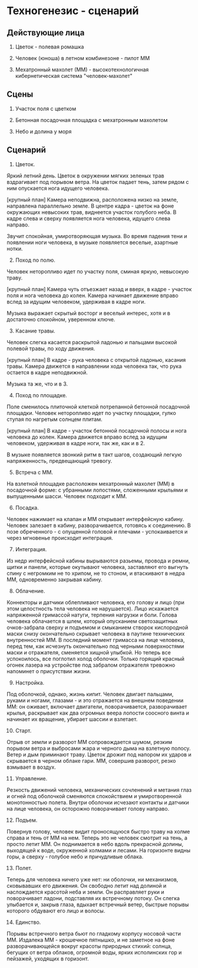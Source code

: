 Техногенезис - сценарий
=======================

Действующие лица
----------------

1) Цветок - полевая ромашка

2) Человек (юноша) в летном комбинезоне - пилот ММ

3) Мехатронный махолет (ММ) - высокотехнологичная кибернетическая система "человек-махолет"


Сцены
-----

1) Участок поля с цветком

2) Бетонная посадочная площадка с мехатронным махолетом

3) Небо и долина у моря


Сценарий
--------


1. Цветок.

  Яркий летний день. Цветок в окружении мягких зеленых трав вздрагивает под порывом ветра. На цветок падает тень, затем рядом с ним опускается нога идущего человека.

  [крупный план]
  Камера неподвижна, расположена низко на земле, направлена параллельно земле. В центре кадра - цветок на фоне окружающих невысоких трав, виднеется участок голубого неба. В кадре слева и сверху появляется нога человека, идущего слева направо.

  Звучит спокойная, умиротворяющая музыка. Во время падения тени и появлении ноги человека, в музыке появляется веселые, азартные нотки.

2. Поход по полю.

  Человек неторопливо идет по участку поля, сминая яркую, невысокую траву.

  [крупный план]
  Камера чуть отъезжает назад и вверх, в кадре - участок поля и нога человека до колен. Камера начинает движение вправо вслед за идущим человеком, удерживая в кадре ноги.

  Музыка выражает скрытый восторг и веселый интерес, хотя и в достаточно спокойном, уверенном ключе.

3. Касание травы.

  Человек слегка касается раскрытой ладонью и пальцами высокой полевой травы, по ходу движения.

  [крупный план]
  В кадре - рука человека с открытой ладонью, касания травы. Камера движется в направлении хода человека так, что рука остается в кадре неподвижной.

  Музыка та же, что и в 3.

4. Поход по площадке.

  Поле сменилось плиточной клеткой потрепанной бетонной посадочной площадки. Человек неторопливо идет по участку площадки, гулко ступая по нагретым солнцем плитам.

  [крупный план]
  В кадре - участок бетонной посадочной полосы и нога человека до колен. Камера движется вправо вслед за идущим человеком, удерживая в кадре ноги, так же, как и в 2.

  В музыке появляется звонкий ритм в такт шагов, создающий легкую напряженность, предвещающий тревогу.

5. Встреча с ММ.

  На взлетной площадке расположен мехатронный махолет (ММ) в посадочной форме: с убранными лопостями, сложенными крыльями и выпущенными шасси. Человек подходит к ММ.

6. Посадка.

  Человек нажимает на клапан и ММ открывает интерфейсную кабину. Человек залезает в кабину, разворачивается, готовясь к соединению. В позе обреченного - с опущенной головой и плечами - успокаивается и через мгновенье происходит интеграция.

7. Интеграция.

  Из недр интерфейсной кабины вырываются разьемы, провода и ремни, щитки и панели, которые окутывают человека, заставляют его выгнуть спину с негромким не то хрипом, не то стоном, и втаскивают в недра ММ, одновременно закрывая кабину.

8. Облачение.

  Коннекторы и датчики облепливают человека, его голову и лицо (при этом целостность тела человека не нарушается). Лицо искажается напряженной гримассой натуги, терпения нагрузки и боли. Голова человека облачается в шлем, который опусканием светозащитных очков-забрала сверху и подъемом и смыканием створок кислородной маски снизу окончательно скрывает человека в паутине технических внутренностей ММ. В последний момент гримасса на лице человека, перед тем, как исчезнуть окончательно под черными поверхностями маски и отражателя, сменяется хищной улыбкой. Но теперь все успокоилось, все поглотил холод оболочки. Только горящий красный огонек лазера на устройстве под забралом отражателя тревожно напоминет о присутствии жизни.

9. Настройка.

  Под оболочкой, однако, жизнь кипит. Человек двигает пальцами, руками и ногами, глазами - и это отражается на внешнем поведении ММ: он оживает, включает двигатели, поворачивается, разворачивает крылья, раскрывает как два огромных веера лопости соосного винта и начинает их вращение, убирает шассии и взлетает.

10. Старт.

  Отрыв от земли и разворот ММ сопровождается шумом, резким порывом ветра и выбросами жара и черного дыма на взлетную полосу. Ветер и дым приминают траву. Цветок дрожит под напором их ударов и скрывается в черном облаке гари. ММ, совершив разворот, резко взмывает в воздух.

11. Управление.

  Резкость движений человека, механических сочленений и метания глаз и огней под оболочкой сменяются спокойствием и умиротворенной монотонностью полета. Внутри оболочки исчезают контакты и датчики на лице человека, он осторожно поворачивает голову направо.

12. Подъем.

  Повернув голову, человек видит проносящуюся быстро траву на холме справа и тень от ММ на нем. Теперь это не человек смотрит на тень, а просто летит ММ. Он поднимается в небо вдоль прекрасной долины, выходящей к воде, окруженной холмами и лесами. На горизонте видны горы, а сверху - голубое небо и причудливые облака.

13. Полет.

  Теперь для человека ничего уже нет: ни оболочки, ни механизмов, сковывавших его движения. Он свободно летит над долиной и наслождается красотой неба и земли. Он расправляет руки и поворачивает ладони, подставляя их встречному потоку. Он слегка улыбается и, закрыв глаза, вдыхает встречный ветер, быстрые порывы которого обдувают его лицо и волосы.

14. Единство.

  Порывы встречного ветра бьют по гладкому корпусу носовой части ММ. Издалека ММ - крошечное пятнышко, и не заметное на фоне разворачивающейся вокруг красоты природных стихий: солнца, бегущих от ветра облаков, огромной воды, ярких исполинских гор и пейзажей, уходящих в горизонт.
